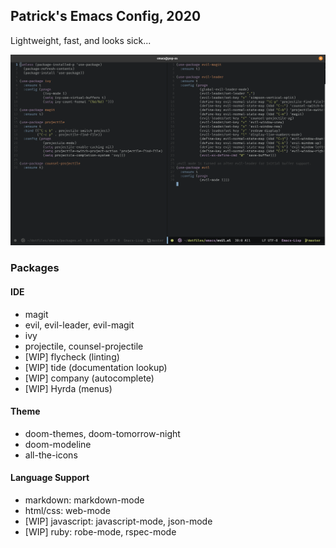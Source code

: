 ## Patrick's Emacs Config, 2020

Lightweight, fast, and looks sick...

![](emacs-2020-1.png)

### Packages

#### IDE
 
 - magit
 - evil, evil-leader, evil-magit
 - ivy
 - projectile, counsel-projectile
 - [WIP] flycheck (linting)
 - [WIP] tide (documentation lookup)
 - [WIP] company (autocomplete)
 - [WIP] Hyrda (menus)

#### Theme

 - doom-themes, doom-tomorrow-night
 - doom-modeline
 - all-the-icons

#### Language Support
 - markdown: markdown-mode
 - html/css: web-mode
 - [WIP] javascript: javascript-mode, json-mode
 - [WIP] ruby: robe-mode, rspec-mode
